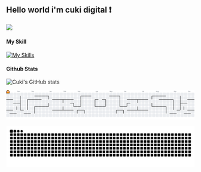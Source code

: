 ## Hello world i'm cuki digital ❗
  <img src="https://files.catbox.moe/6k63nd.jpg" />
  
#### My Skill
[![My Skills](https://skillicons.dev/icons?i=js,html,css,python)](https://skillicons.dev)

#### Github Stats
![Cuki's GitHub stats](https://github-readme-stats.vercel.app/api?username=Dnn-Yyy&show_icons=true&theme=holi)


<picture>
  <source media="(prefers-color-scheme: dark)" srcset="https://raw.githubusercontent.com/Dnn-Yyy/Dnn-Yyy/output/pacman-contribution-graph-dark.svg">
  <source media="(prefers-color-scheme: light)" srcset="https://raw.githubusercontent.com/Dnn-Yyy/Dnn-Yyy/output/pacman-contribution-graph.svg">
  <img alt="pacman contribution graph" src="https://raw.githubusercontent.com/Dnn-Yyy/Dnn-Yyy/output/pacman-contribution-graph.svg">
</picture>


<div align="center">
    
  ![snake gif](https://github.com/TechnologyHell/TechnologyHell/blob/output/github-snake-dark.svg)
</div>

